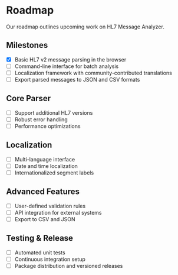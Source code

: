 # Roadmap

Our roadmap outlines upcoming work on HL7 Message Analyzer.

## Milestones

- [x] Basic HL7 v2 message parsing in the browser
- [ ] Command-line interface for batch analysis
- [ ] Localization framework with community-contributed translations
- [ ] Export parsed messages to JSON and CSV formats

## Core Parser
- [ ] Support additional HL7 versions
- [ ] Robust error handling
- [ ] Performance optimizations

## Localization
- [ ] Multi-language interface
- [ ] Date and time localization
- [ ] Internationalized segment labels

## Advanced Features
- [ ] User-defined validation rules
- [ ] API integration for external systems
- [ ] Export to CSV and JSON

## Testing & Release
- [ ] Automated unit tests
- [ ] Continuous integration setup
- [ ] Package distribution and versioned releases
